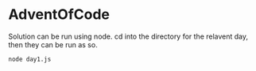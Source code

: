 # AdventOfCode

Solution can be run using node. cd into the directory for the relavent day, then they can be run as so.

```bash
node day1.js
```
